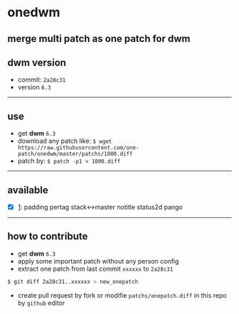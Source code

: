 # onedwm
merge multi patch as one patch for dwm
-------
## dwm version
  - commit: `2a28c31` 
  - version `6.3`
-------
## use
  - get **dwm** `6.3`
  - download any patch like: `$ wget https://raw.githubusercontent.com/one-patch/onedwm/master/patchs/1000.diff`
  - patch by: `$ patch -p1 < 1000.diff` 
-------
## available
  - [x] [1](https://raw.githubusercontent.com/one-patch/onedwm/master/patchs/1000.diff): padding pertag stack<->master notitle status2d pango

--------
## how to contribute
  - get **dwm** `6.3`
  - apply some important patch without any person config
  - extract one patch from last commit `xxxxxx` to `2a28c31`
  ```bash
  $ git diff 2a28c31..xxxxxx > new_onepatch
  ```
  - create pull request by fork or modifie `patchs/onepatch.diff` in this repo by `github` editor
  

